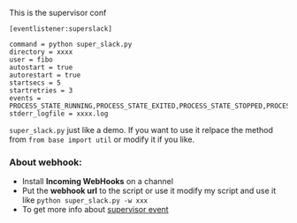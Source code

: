 This is the supervisor conf

```
[eventlistener:superslack]

command = python super_slack.py
directory = xxxx
user = fibo
autostart = true
autorestart = true
startsecs = 5
startretries = 3
events = PROCESS_STATE_RUNNING,PROCESS_STATE_EXITED,PROCESS_STATE_STOPPED,PROCESS_STATE_FATAL,SUPERVISOR_STATE_CHANGE
stderr_logfile = xxxx.log
```

`super_slack.py` just like a demo. If you want to use it relpace the method from `from base import util` or modify it if you like.

### About webhook:
- Install **Incoming WebHooks** on a channel
- Put the **webhook url** to the script  or use it modify my script and use it like `python super_slack.py -w xxx` 
- To get more info about [supervisor event](http://supervisord.org/events.html)


